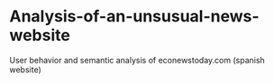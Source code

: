 # Analysis-of-an-unsusual-news-website
User behavior and semantic analysis of  econewstoday.com (spanish website)
